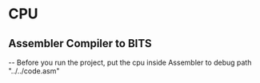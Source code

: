 # CPU
## Assembler Compiler to BITS

-- Before you run the project, put the cpu inside Assembler to debug path "../../code.asm"
